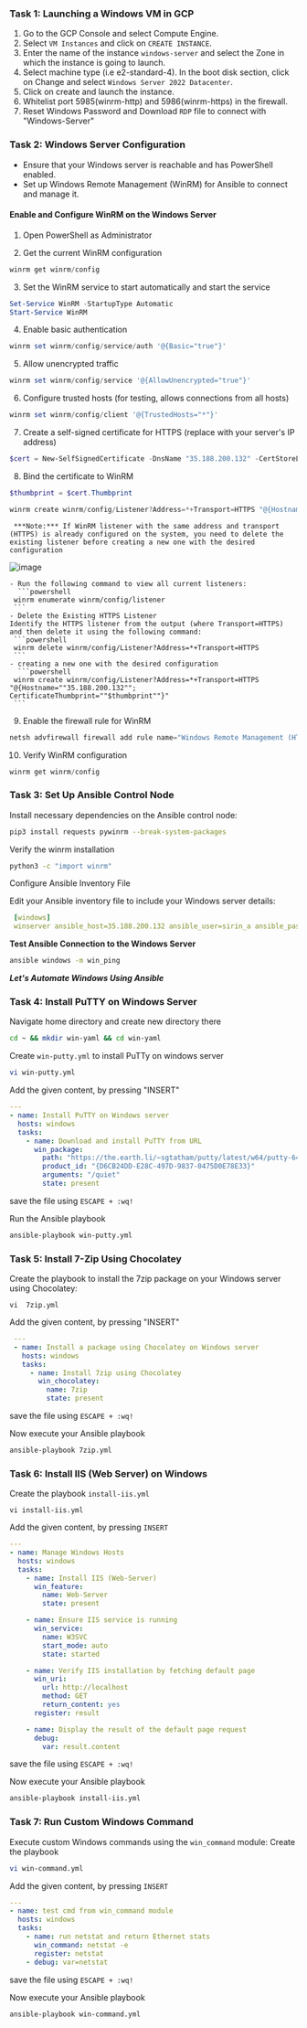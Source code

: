 
### Task 1: Launching a Windows VM in GCP

1. Go to the GCP Console and select Compute Engine.
2. Select `VM Instances` and click on `CREATE INSTANCE`.
3. Enter the name of the instance `windows-server` and select the Zone in which the instance is going to launch.
4. Select machine type (i.e e2-standard-4). In the boot disk section, click on Change and select `Windows Server 2022 Datacenter`.
5. Click on create and launch the instance.
6. Whitelist port 5985(winrm-http) and 5986(winrm-https) in the firewall.
7. Reset Windows Password and Download `RDP` file to connect with "Windows-Server"

### Task 2: Windows Server Configuration

  * Ensure that your Windows server is reachable and has PowerShell enabled.
  * Set up Windows Remote Management (WinRM) for Ansible to connect and manage it.
    
#### Enable and Configure WinRM on the Windows Server

1. Open PowerShell as Administrator

2. Get the current WinRM configuration
 ```powershell
 winrm get winrm/config
 ```
3. Set the WinRM service to start automatically and start the service
  ```powershell
 Set-Service WinRM -StartupType Automatic
 Start-Service WinRM
 ```

4. Enable basic authentication  
  ```powershell
  winrm set winrm/config/service/auth '@{Basic="true"}'
 ```
5. Allow unencrypted traffic  
  ```powershell
 winrm set winrm/config/service '@{AllowUnencrypted="true"}'
 ```
6. Configure trusted hosts (for testing, allows connections from all hosts)
  ```powershell
 winrm set winrm/config/client '@{TrustedHosts="*"}'
 ```
7. Create a self-signed certificate for HTTPS (replace with your server's IP address)
  ```powershell
 $cert = New-SelfSignedCertificate -DnsName "35.188.200.132" -CertStoreLocation Cert:\LocalMachine\My
 ```
8. Bind the certificate to WinRM
  ```powershell
  $thumbprint = $cert.Thumbprint
  ```
  ```powershell
  winrm create winrm/config/Listener?Address=*+Transport=HTTPS "@{Hostname=""35.188.200.132""; CertificateThumbprint=""$thumbprint""}"
  ```
     ***Note:*** If WinRM listener with the same address and transport (HTTPS) is already configured on the system, you need to delete the existing listener before creating a new one with the desired configuration
   
   ![image](https://github.com/user-attachments/assets/a0cbf878-5c9f-47b2-af91-4df0956d82f6)
   
    - Run the following command to view all current listeners:
      ```powershell
     winrm enumerate winrm/config/listener
     ```
    - Delete the Existing HTTPS Listener
    Identify the HTTPS listener from the output (where Transport=HTTPS) and then delete it using the following command:
     ```powershell
     winrm delete winrm/config/Listener?Address=*+Transport=HTTPS
     ```
    - creating a new one with the desired configuration
      ```powershell
     winrm create winrm/config/Listener?Address=*+Transport=HTTPS "@{Hostname=""35.188.200.132""; CertificateThumbprint=""$thumbprint""}"
     ```
9. Enable the firewall rule for WinRM
  ```powershell
 netsh advfirewall firewall add rule name="Windows Remote Management (HTTPS-In)" dir=in action=allow protocol=TCP localport=5986
 ```
10. Verify WinRM configuration
  ```powershell
  winrm get winrm/config
  ```


### Task 3: Set Up Ansible Control Node
 Install necessary dependencies on the Ansible control node:

 ```bash
 pip3 install requests pywinrm --break-system-packages
 ```
 Verify the winrm installation
  ```bash
 python3 -c "import winrm"
 ```
 Configure Ansible Inventory File
 
 Edit your Ansible inventory file to include your Windows server details:

 ```yaml
  [windows]
  winserver ansible_host=35.188.200.132 ansible_user=sirin_a ansible_password=":PCj%u~E&72PW,P" ansible_port=5986 ansible_connection=winrm ansible_winrm_server_cert_validation=ignore ansible_winrm_transport=basic
```
**Test Ansible Connection to the Windows Server**
 ```bash
 ansible windows -m win_ping
```
***Let's Automate Windows Using Ansible***

### Task 4: Install PuTTY on Windows Server
 Navigate home directory and create new directory there
 ```bash
 cd ~ && mkdir win-yaml && cd win-yaml
 ```
 Create `win-putty.yml` to install PuTTy on windows server
 ```bash
 vi win-putty.yml
 ```
 Add the given content, by pressing "INSERT"
 ```yaml
 ---
 - name: Install PuTTY on Windows server
   hosts: windows
   tasks:
     - name: Download and install PuTTY from URL
       win_package:
         path: "https://the.earth.li/~sgtatham/putty/latest/w64/putty-64bit-0.81-installer.msi"
         product_id: "{D6CB24DD-E28C-497D-9837-0475D0E78E33}"
         arguments: "/quiet"
         state: present
 ```
 save the file using `ESCAPE + :wq!`
 
 Run the Ansible playbook
 ```bash
 ansible-playbook win-putty.yml
 ```
### Task 5: Install 7-Zip Using Chocolatey
 Create the playbook to install the 7zip package on your Windows server using Chocolatey:
 ```
 vi  7zip.yml
 ```
 Add the given content, by pressing "INSERT"
 ```yaml
  ---
  - name: Install a package using Chocolatey on Windows server
    hosts: windows
    tasks:
      - name: Install 7zip using Chocolatey
        win_chocolatey:
          name: 7zip
          state: present
 ```
 save the file using `ESCAPE + :wq!`
 
 Now execute your Ansible playbook 
 
 ```bash
 ansible-playbook 7zip.yml
 ```
### Task 6: Install IIS (Web Server) on Windows
 Create the playbook  `install-iis.yml`
 ```
 vi install-iis.yml
 ```
 Add the given content, by pressing `INSERT`
 ```yaml
 ---
 - name: Manage Windows Hosts
   hosts: windows
   tasks:
     - name: Install IIS (Web-Server)
       win_feature:
         name: Web-Server
         state: present
 
     - name: Ensure IIS service is running
       win_service:
         name: W3SVC
         start_mode: auto
         state: started
 
     - name: Verify IIS installation by fetching default page
       win_uri:
         url: http://localhost
         method: GET
         return_content: yes
       register: result
 
     - name: Display the result of the default page request
       debug:
         var: result.content
  ```
 
  save the file using `ESCAPE + :wq!`
  
  Now execute your Ansible playbook 
  ```bash
  ansible-playbook install-iis.yml
  ```
### Task 7: Run Custom Windows Command 
 Execute custom Windows commands using the `win_command` module:
 Create the playbook
 ```bash
 vi win-command.yml
 ```
  Add the given content, by pressing `INSERT`
 ```yaml
 ---
 - name: test cmd from win_command module
   hosts: windows
   tasks:
     - name: run netstat and return Ethernet stats
       win_command: netstat -e
       register: netstat
     - debug: var=netstat
 ```
  save the file using `ESCAPE + :wq!`
   
 Now execute your Ansible playbook 
 
 ```bash
 ansible-playbook win-command.yml
 ```
